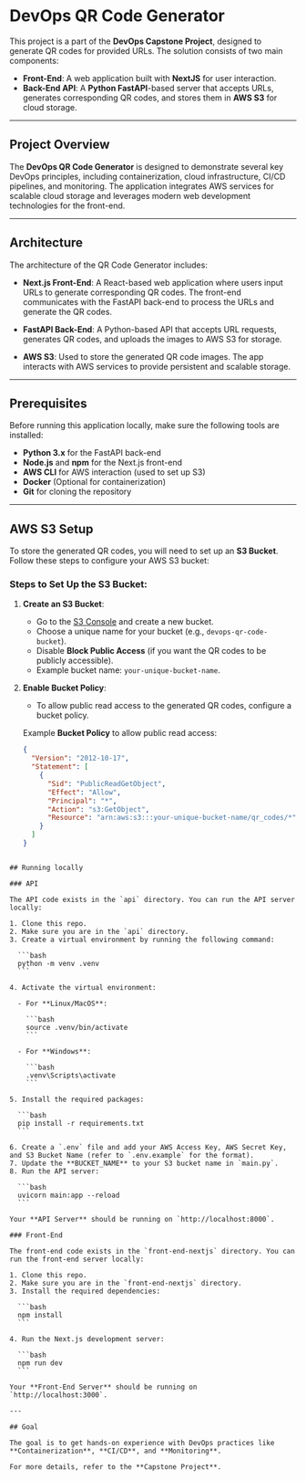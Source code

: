 # DevOps QR Code Generator

This project is a part of the **DevOps Capstone Project**, designed to generate QR codes for provided URLs. The solution consists of two main components:

- **Front-End**: A web application built with **NextJS** for user interaction.
- **Back-End API**: A **Python FastAPI**-based server that accepts URLs, generates corresponding QR codes, and stores them in **AWS S3** for cloud storage.

---

## **Project Overview**

The **DevOps QR Code Generator** is designed to demonstrate several key DevOps principles, including containerization, cloud infrastructure, CI/CD pipelines, and monitoring. The application integrates AWS services for scalable cloud storage and leverages modern web development technologies for the front-end.

---

## **Architecture**

The architecture of the QR Code Generator includes:

- **Next.js Front-End**: A React-based web application where users input URLs to generate corresponding QR codes. The front-end communicates with the FastAPI back-end to process the URLs and generate the QR codes.
  
- **FastAPI Back-End**: A Python-based API that accepts URL requests, generates QR codes, and uploads the images to AWS S3 for storage.
  
- **AWS S3**: Used to store the generated QR code images. The app interacts with AWS services to provide persistent and scalable storage.

---

## **Prerequisites**

Before running this application locally, make sure the following tools are installed:

- **Python 3.x** for the FastAPI back-end
- **Node.js** and **npm** for the Next.js front-end
- **AWS CLI** for AWS interaction (used to set up S3)
- **Docker** (Optional for containerization)
- **Git** for cloning the repository

---

## **AWS S3 Setup**

To store the generated QR codes, you will need to set up an **S3 Bucket**. Follow these steps to configure your AWS S3 bucket:

### Steps to Set Up the S3 Bucket:

1. **Create an S3 Bucket**:
   - Go to the [S3 Console](https://s3.console.aws.amazon.com/s3/home) and create a new bucket.
   - Choose a unique name for your bucket (e.g., `devops-qr-code-bucket`).
   - Disable **Block Public Access** (if you want the QR codes to be publicly accessible).
   - Example bucket name: `your-unique-bucket-name`.

2. **Enable Bucket Policy**:
   - To allow public read access to the generated QR codes, configure a bucket policy.
   
   Example **Bucket Policy** to allow public read access:
   ```json
   {
     "Version": "2012-10-17",
     "Statement": [
       {
         "Sid": "PublicReadGetObject",
         "Effect": "Allow",
         "Principal": "*",
         "Action": "s3:GetObject",
         "Resource": "arn:aws:s3:::your-unique-bucket-name/qr_codes/*"
       }
     ]
   }
  ```

## Running locally

### API

The API code exists in the `api` directory. You can run the API server locally:

1. Clone this repo.
2. Make sure you are in the `api` directory.
3. Create a virtual environment by running the following command:

    ```bash
    python -m venv .venv
    ```

4. Activate the virtual environment:

    - For **Linux/MacOS**:

      ```bash
      source .venv/bin/activate
      ```

    - For **Windows**:

      ```bash
      .venv\Scripts\activate
      ```

5. Install the required packages:

    ```bash
    pip install -r requirements.txt
    ```

6. Create a `.env` file and add your AWS Access Key, AWS Secret Key, and S3 Bucket Name (refer to `.env.example` for the format).
7. Update the **BUCKET_NAME** to your S3 bucket name in `main.py`.
8. Run the API server:

    ```bash
    uvicorn main:app --reload
    ```

Your **API Server** should be running on `http://localhost:8000`.

### Front-End

The front-end code exists in the `front-end-nextjs` directory. You can run the front-end server locally:

1. Clone this repo.
2. Make sure you are in the `front-end-nextjs` directory.
3. Install the required dependencies:

    ```bash
    npm install
    ```

4. Run the Next.js development server:

    ```bash
    npm run dev
    ```

Your **Front-End Server** should be running on `http://localhost:3000`.

---

## Goal

The goal is to get hands-on experience with DevOps practices like **Containerization**, **CI/CD**, and **Monitoring**.

For more details, refer to the **Capstone Project**.

